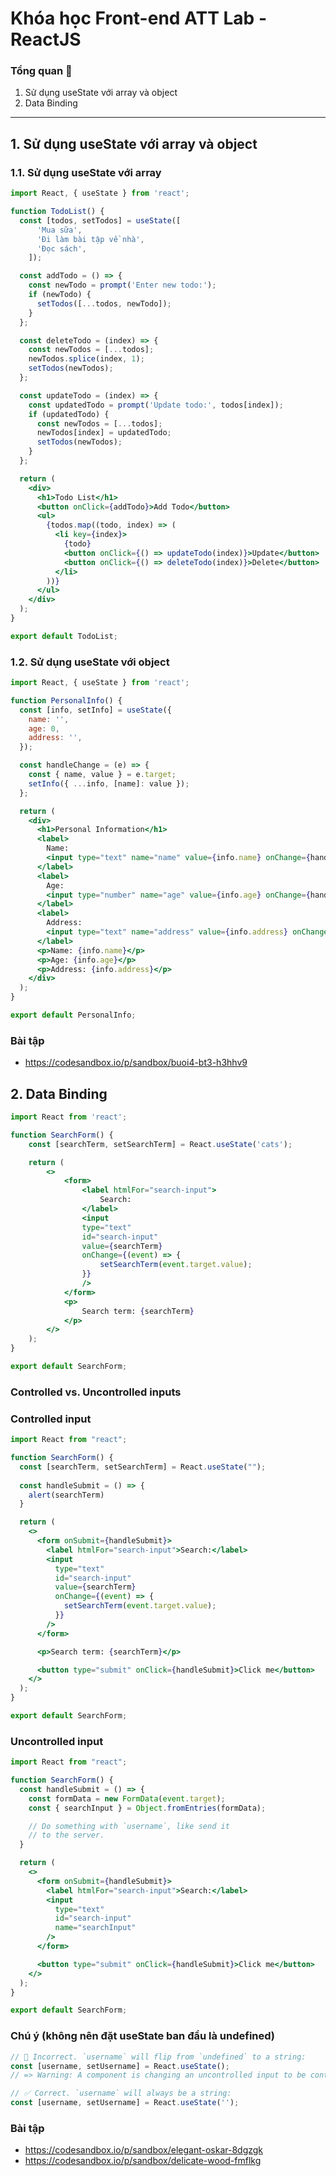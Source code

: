 # Khóa học Front-end ATT Lab - ReactJS

### Tổng quan 🎯
1. Sử dụng useState với array và object
2. Data Binding

---


<div style="page-break-after: always;"></div>

## 1. Sử dụng useState với array và object
### 1.1. Sử dụng useState với array
```jsx
import React, { useState } from 'react';

function TodoList() {
  const [todos, setTodos] = useState([
      'Mua sữa',
      'Đi làm bài tập về nhà',
      'Đọc sách',
    ]);

  const addTodo = () => {
    const newTodo = prompt('Enter new todo:');
    if (newTodo) {
      setTodos([...todos, newTodo]);
    }
  };

  const deleteTodo = (index) => {
    const newTodos = [...todos];
    newTodos.splice(index, 1);
    setTodos(newTodos);
  };

  const updateTodo = (index) => {
    const updatedTodo = prompt('Update todo:', todos[index]);
    if (updatedTodo) {
      const newTodos = [...todos];
      newTodos[index] = updatedTodo;
      setTodos(newTodos);
    }
  };

  return (
    <div>
      <h1>Todo List</h1>
      <button onClick={addTodo}>Add Todo</button>
      <ul>
        {todos.map((todo, index) => (
          <li key={index}>
            {todo}
            <button onClick={() => updateTodo(index)}>Update</button>
            <button onClick={() => deleteTodo(index)}>Delete</button>
          </li>
        ))}
      </ul>
    </div>
  );
}

export default TodoList;

```

### 1.2. Sử dụng useState với object
```jsx
import React, { useState } from 'react';

function PersonalInfo() {
  const [info, setInfo] = useState({
    name: '',
    age: 0,
    address: '',
  });

  const handleChange = (e) => {
    const { name, value } = e.target;
    setInfo({ ...info, [name]: value });
  };

  return (
    <div>
      <h1>Personal Information</h1>
      <label>
        Name:
        <input type="text" name="name" value={info.name} onChange={handleChange} />
      </label>
      <label>
        Age:
        <input type="number" name="age" value={info.age} onChange={handleChange} />
      </label>
      <label>
        Address:
        <input type="text" name="address" value={info.address} onChange={handleChange} />
      </label>
      <p>Name: {info.name}</p>
      <p>Age: {info.age}</p>
      <p>Address: {info.address}</p>
    </div>
  );
}

export default PersonalInfo;
```

### Bài tập
- https://codesandbox.io/p/sandbox/buoi4-bt3-h3hhv9


<div style="page-break-after: always;"></div>

## 2. Data Binding
```jsx
import React from 'react';

function SearchForm() {
    const [searchTerm, setSearchTerm] = React.useState('cats');

    return (
        <>
            <form>
                <label htmlFor="search-input">
                    Search:
                </label>
                <input
                type="text"
                id="search-input"
                value={searchTerm}
                onChange={(event) => {
                    setSearchTerm(event.target.value);
                }}
                />
            </form>
            <p>
                Search term: {searchTerm}
            </p>
        </>
    );
}

export default SearchForm;
```

### Controlled vs. Uncontrolled inputs
### Controlled input
```jsx
import React from "react";

function SearchForm() {
  const [searchTerm, setSearchTerm] = React.useState("");
  
  const handleSubmit = () => {
    alert(searchTerm)
  }

  return (
    <>
      <form onSubmit={handleSubmit}>
        <label htmlFor="search-input">Search:</label>
        <input
          type="text"
          id="search-input"
          value={searchTerm}
          onChange={(event) => {
            setSearchTerm(event.target.value);
          }}
        />
      </form>

      <p>Search term: {searchTerm}</p>

      <button type="submit" onClick={handleSubmit}>Click me</button>
    </>
  );
}

export default SearchForm;
```

### Uncontrolled input
```jsx
import React from "react";

function SearchForm() {
  const handleSubmit = () => {
    const formData = new FormData(event.target);
    const { searchInput } = Object.fromEntries(formData);

    // Do something with `username`, like send it
    // to the server.
  }

  return (
    <>
      <form onSubmit={handleSubmit}>
        <label htmlFor="search-input">Search:</label>
        <input
          type="text"
          id="search-input"
          name="searchInput"
        />
      </form>

      <button type="submit" onClick={handleSubmit}>Click me</button>
    </>
  );
}

export default SearchForm;
```

### Chú ý (không nên đặt useState ban đầu là undefined)
```jsx
// 🚫 Incorrect. `username` will flip from `undefined` to a string:
const [username, setUsername] = React.useState();
// => Warning: A component is changing an uncontrolled input to be controlled.

// ✅ Correct. `username` will always be a string:
const [username, setUsername] = React.useState('');
```

### Bài tập
- https://codesandbox.io/p/sandbox/elegant-oskar-8dgzgk
- https://codesandbox.io/p/sandbox/delicate-wood-fmflkg 